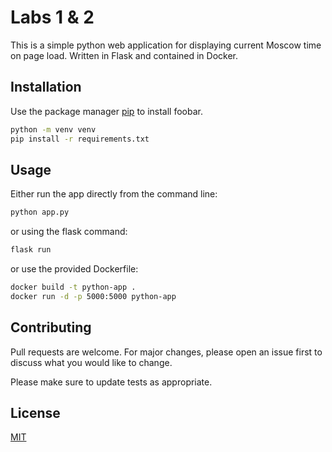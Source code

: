 # Labs 1 & 2

This is a simple python web application for displaying current Moscow time on page load. Written in Flask and contained in Docker.

## Installation

Use the package manager [pip](https://pip.pypa.io/en/stable/) to install foobar.

```bash
python -m venv venv
pip install -r requirements.txt
```

## Usage

Either run the app directly from the command line:

```bash
python app.py
```

or using the flask command:

```bash
flask run
```

or use the provided Dockerfile:

```bash
docker build -t python-app .
docker run -d -p 5000:5000 python-app
```

## Contributing

Pull requests are welcome. For major changes, please open an issue first to discuss what you would like to change.

Please make sure to update tests as appropriate.

## License

[MIT](https://choosealicense.com/licenses/mit/)
